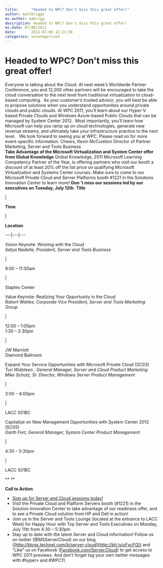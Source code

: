 ```yaml
---
title:      "Headed to WPC? Don't miss this great offer!"
author: mattbriggs
ms.author: mabrigg
description: Headed to WPC? Don't miss this great offer!
ms.date: 07/08/2011
date:       2011-07-08 12:21:58
categories: uncategorized
---
```

# Headed to WPC? Don't miss this great offer!

Everyone is talking about the Cloud. At next week’s Worldwide Partner Conference, you and 12,000 other partners will be encouraged to take the cloud conversation to the next level from traditional virtualization to cloud-based computing.  As your customer’s trusted advisor, you will best be able to propose solutions when you understand opportunities around private clouds and public clouds. At WPC 2011, you’ll learn about our Hyper-V based Private Clouds and Windows Azure-based Public Clouds that can be managed by System Center 2012.  Most importantly, you’ll learn how Microsoft can help you ramp up on cloud technologies, generate new revenue streams, and ultimately take your Infrastructure practice to the next level.   We look forward to seeing you at WPC. Please read on for more event-specific information. Cheers, Kevin McCuistion Director of Partner Marketing, Server and Tools Business   
**Take Advantage of the Microsoft Virtualization and System Center offer from Global Knowledge** Global Knowledge, 2011 Microsoft Learning Competency Partner of the Year, is offering partners who visit our booth a discount of at least 20% off the list price on qualifying Microsoft Virtualization and Systems Center courses. Make sure to come to our Microsoft Private Cloud and Server Platforms booth #1221 in the Solutions Innovation Center to learn more! **Don ’t miss our sessions led by our executives on Tuesday, July 12th.** **Title**

| 

**Time**

| 

**Location**  
  
---|---|---  
  
Vision Keynote: Winning with the Cloud  
 _Satya Nadella, President, Server and Tools Business_

| 

9:00 – 11:30am

| 

Staples Center  
  
Value Keynote: Realizing Your Opportunity in the Cloud  
 _Robert Wahbe, Corporate Vice President, Server and Tools Marketing Group_

| 

12:00 – 1:00pm  
1:30 – 2:30pm

| 

JW Marriott  
Diamond Ballroom  
  
Expand Your Service Opportunities with Microsoft Private Cloud (SC03)  
 _Turi Widsteen , General Manager, Server and Cloud Product Marketing_  
 _Mike Schutz, Sr. Director, Windows Server Product Management_

| 

3:00 – 4:00pm

| 

LACC 501BC  
  
Capitalize on New Management Opportunities with System Center 2012 (SC05)  
 _Garth Fort, General Manager, System Center Product Management_

| 

4:30 – 5:30pm

| 

LACC 501BC  
  
** **

**Call to Action**

  * [Sign up for Server and Cloud sessions today!](http://sessions.digitalwpc.com/topic/list?categories=Server%20and%20Cloud)
  * Visit the Private Cloud and Platform Servers booth (#1221) in the Solution Innovation Center to take advantage of our readiness offer, and to see a Private Cloud solution from HP and Dell in action!
  * Join us in the Server and Tools Lounge (located at the entrance to LACC West) for Happy Hour with Top Server and Tools Executives on Monday, July 11th from 4:30 – 5:30pm
  * Stay up to date with the latest Server and Cloud information! Follow us on twitter (@MSServerCloud) on our blog ([http://blogs.technet.com/b/server-cloud](http://bit.ly/oFxcFQ)) and “Like” us on Facebook ([Facebook.com/Server.Cloud](http://on.fb.me/pti7IF)) to get access to WPC 2011 previews. And don’t forget tag your own twitter messages with #hyperv and #WPC11.



 
